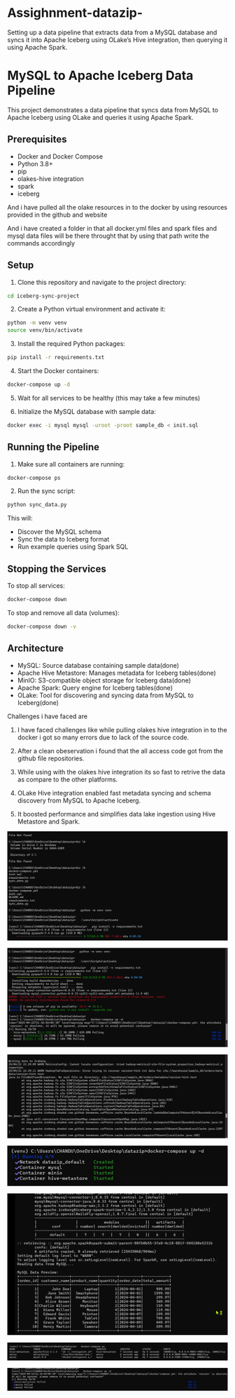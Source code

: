 # Assighnment-datazip-
Setting up a data pipeline that extracts data from a MySQL database and syncs it into Apache Iceberg using OLake’s Hive integration, then querying it using Apache Spark.
# MySQL to Apache Iceberg Data Pipeline

This project demonstrates a data pipeline that syncs data from MySQL to Apache Iceberg using OLake and queries it using Apache Spark.

## Prerequisites

- Docker and Docker Compose
- Python 3.8+
- pip
- olakes-hive integration
- spark
- iceberg

And i have pulled all the olake resources in to the docker by using resources provided in the github and website

And i have created a folder in that all docker.yml files and spark files and mysql data files will be there throught that by using that path write the commands accordingly
## Setup

1. Clone this repository and navigate to the project directory:

```bash
cd iceberg-sync-project
```

2. Create a Python virtual environment and activate it:

```bash
python -m venv venv
source venv/bin/activate
```

3. Install the required Python packages:

```bash
pip install -r requirements.txt
```

4. Start the Docker containers:

```bash
docker-compose up -d
```

5. Wait for all services to be healthy (this may take a few minutes)

6. Initialize the MySQL database with sample data:

```bash
docker exec -i mysql mysql -uroot -proot sample_db < init.sql
```

## Running the Pipeline

1. Make sure all containers are running:

```bash
docker-compose ps
```

2. Run the sync script:

```bash
python sync_data.py
```

This will:

- Discover the MySQL schema
- Sync the data to Iceberg format
- Run example queries using Spark SQL

## Stopping the Services

To stop all services:

```bash
docker-compose down
```

To stop and remove all data (volumes):

```bash
docker-compose down -v
```

## Architecture

- MySQL: Source database containing sample data(done)
- Apache Hive Metastore: Manages metadata for Iceberg tables(done)
- MinIO: S3-compatible object storage for Iceberg data(done)
- Apache Spark: Query engine for Iceberg tables(done)
- OLake: Tool for discovering and syncing data from MySQL to Iceberg(done)

Challenges i have faced are

1. I have faced challenges like while pulling olakes hive integration in to the docker i got so many errors due to lack of the source code.

2. After a clean obeservation i found that the all access code got from the github file repositories.

3. While using with the olakes hive integration its so fast to retrive the data as compare to the other platforms.

4. OLake Hive integration enabled fast metadata syncing and schema discovery from MySQL to Apache Iceberg.

5. It boosted performance and simplifies data lake ingestion using Hive Metastore and Spark.

![alt text](<Screenshot 2025-04-22 213004.png>)

![alt text](<Screenshot 2025-04-22 213753-1.png>)

![alt text](<Screenshot 2025-04-22 224705.png>)

![alt text](<Screenshot 2025-04-23 091423.png>)

![alt text](<Screenshot 2025-04-23 091448.png>)

![alt text](<Screenshot 2025-04-23 091528.png>)

![alt text](<Screenshot 2025-04-23 091556.png>)

